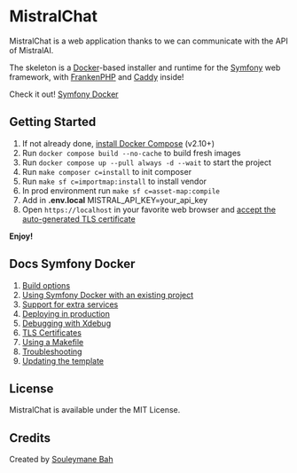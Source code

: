 # MistralChat

MistralChat is a web application thanks to we can communicate with the API of MistralAI.

The skeleton is a  [Docker](https://www.docker.com/)-based installer and runtime for the [Symfony](https://symfony.com) web framework,
with [FrankenPHP](https://frankenphp.dev) and [Caddy](https://caddyserver.com/) inside!

Check it out! [Symfony Docker](https://github.com/dunglas/symfony-docker)


## Getting Started

1. If not already done, [install Docker Compose](https://docs.docker.com/compose/install/) (v2.10+)
2. Run `docker compose build --no-cache` to build fresh images
3. Run `docker compose up --pull always -d --wait` to start the project
4. Run `make composer c=install` to init composer
5. Run `make sf c=importmap:install` to install vendor
6. In prod environment run `make sf c=asset-map:compile`
7. Add in **.env.local** MISTRAL_API_KEY=your_api_key
4. Open `https://localhost` in your favorite web browser and [accept the auto-generated TLS certificate](https://stackoverflow.com/a/15076602/1352334)

**Enjoy!**

## Docs Symfony Docker

1. [Build options](docs/build.md)
2. [Using Symfony Docker with an existing project](docs/existing-project.md)
3. [Support for extra services](docs/extra-services.md)
4. [Deploying in production](docs/production.md)
5. [Debugging with Xdebug](docs/xdebug.md)
6. [TLS Certificates](docs/tls.md)
7. [Using a Makefile](docs/makefile.md)
8. [Troubleshooting](docs/troubleshooting.md)
9. [Updating the template](docs/updating.md)

## License

MistralChat is available under the MIT License.

## Credits

Created by [Souleymane Bah](https://github.com/Emaneyluos)